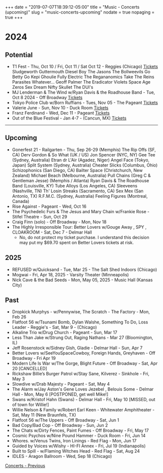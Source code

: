 +++
date = "2019-07-07T18:39:12-05:00"
title = "Music - Concerts (upcoming)"
slug = "music-concerts-upcoming"
nodate = true
nopaging = true
+++

# 2024

## Potential

* T1 Fest - Thu, Oct 10 / Fri, Oct 11 / Sat Oct 12 - Reggies (Chicago) [Tickets](https://www.ticketweb.com/event/the-5th-annual-t1-fest-reggies-rock-club-tickets/13861063)
Sludgeworth
Guttermouth
Diesel Boy
The Jasons
The Bollweevils
Go Betty Go
Kepi Ghoulie Fully Electric
The Regananomics
Take The Reins
Parasites
Whatever...
Geoff Palmer
The Eradicator
Violets
Space Age Zeros
Sex Dream
Nifty Skullet
The DUI's
* MJ Lenderman & The Wind w/Ryan Davis & the Roadhouse Band - Tue, Oct 8 2024 - Off Broadway [Tickets](https://www.offbroadwaystl.com/event/13726783/mj-lenderman-the-wind-manning-fireworks-tour/)
* Tokyo Police Club w/Born Ruffians - Tues, Nov 05 - The Pageant [Tickets](https://www.ticketmaster.com/tokyo-police-club-saint-louis-missouri-11-05-2024/event/0600606590FC5676)
* Valerie June - Sun, Nov 10 - Duck Room [Tickets](https://blueberryhill.com/event/valerie-june/)
* Franz Ferdinand - Wed, Dec 11 - Pageant [Tickets](https://www.ticketmaster.com/1057-the-point-ho-ho-show-saint-louis-missouri-12-11-2024/event/0600613197341C08)
* Out of the Blue Festival - Jan 4-7 - (Cancun, MX) [Tickets](https://www.outofthebluefestival.com/artists)

---

## Upcoming
  
* Gonerfest 21 - Railgarten - Thu, Sep 26-29 (Memphis)
The Rip Offs (SF, CA)
Derv Gordon & So What (UK / US)
Jon Spencer (NYC, NY)
Gee Tee (Sydney, Australia)
Etran dr L'Air (Agadez, Niger)
Angel Face (Tokyo, Japan)
Split System (Sydney, Australia)
Cheater Slicks (Columbus, Ohio)
Schizophonics (San Diego, CA)
Bailter Space (Christchurch, New Zealand)
Michael Beach (Melbourne, Australia)
Pull Chains (Greg C & Gentleman Jesse)  (Memphis / Atlanta)
Ryan Davis & The Roadhouse Band (Louisville, KY)
Tube Alloys (Los Angeles, CA)
Sleeveens (Nashville, TN)
Th' Losin Streaks (Sacramento, CA)
Sex Mex (San Antonio, TX)
R.F.M.C.  (Sydney, Australia)
Feeling Figures (Montreal, Canada)
* Rise Against - Pageant - Wed, Oct 16
* The Psychedelic Furs & The Jesus and Mary Chain w/Frankie Rose - Stifel Theatre - Sun, Oct 29
* Craig Finn (solo) - Off Broadway - Mon, Nov 18
* The Highly Irresponsible Tour: Better Lovers w/Gouge Away , SPY , CLOAKROOM - Sat, Dec 7 - Delmar Hall
  - No, do not protect my ticket purchase. I understand this decision may put my $69.70 spent on Better Lovers tickets at risk.
    
## 2025

* REFUSED w/Quicksand - Tue, Mar 25 - The Salt Shed Indoors (Chicago)
* Mogwai - Fri, Apr 18, 2025 - Varsity Theater (Minneapolis)
* Nick Cave & the Bad Seeds - Mon, May 05, 2025 - Music Hall (Kansas City)

## Past

* Dropkick Murphys - w/Pennywise, The Scratch - The Factory - Mon, Feb 26
* Flatfoot 56 w/Tsunami Bomb, Dylan Walshe, Something To Do, Loss Leader - Reggie's - Sat, Mar 9 - (Chicago)
* Alkaline Trio w/Drug Church - Pageant - Sun, Mar 17
* Less Than Jake w/Strung Out, Raging Nathans - Mar 27 (Bloomington, IL)  
* Jeff Rosenstock w/Sidney Gish, Gladie - Delmar Hall - Sun, Apr 7
* Better Lovers w/SeeYouSpaceCowboy, Foreign Hands, Greyhaven - Off Broadway - Fri Apr 19
* Modern Life Is War w/The Gorge, Blight Future - Off Broadway - Sat, Apr 20 [CANCELLED]
* Rickshaw Billie’s Burger Patrol w/Stay Sane, Kilverez - Sinkhole - Fri, May 3
* Slowdive w/Drab Majesty - Pageant - Sat, May 4
* The Alarm w/Jay Aston's Gene Loves Jezebel , Belouis Some - Delmar Hall - Mon, May 6 [POSTPONED, get well Mike!]
* Swans w/Kristof Hahn (Swans) - Delmar Hall - Fri, May 10 [MISSED, out of town for Willie!]
* Willie Nelson & Family w/Robert Earl Keen - Whitewater Amphitheater - Sat, May 11 (New Braunfels, TX)
* Flatfoot 56 w/The Uppers - Off Broadway - Sat, Jun 1
* Bad Copy/Bad Cop - Off Broadway - Sun, Jun 2 
* The Chats w/Dirty Fences, Paint Fumes - Off Broadway - Fri, May 17
* Cosmic Psychos w/Nine Pound Hammer - Duck Room - Fri, Jun 14
* Whores. w/Venus Twins, Iron Linings - Red Flag - Mon, Jun 17
* Guided by Voices w/Wishy - HI-FI Annex - Fri, Jul 19 (Indianapolis)
* Built to Spill - w/Flaming Witches Head - Red Flag - Sat, Aug 24 
* IDLES - Aragon Ballroom - Wed, Sep 18 (Chicago)

[Concerts - Previous](/music-concerts)


